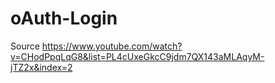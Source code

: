 # oAuth-Login

Source 
https://www.youtube.com/watch?v=CHodPpqLqG8&list=PL4cUxeGkcC9jdm7QX143aMLAqyM-jTZ2x&index=2
